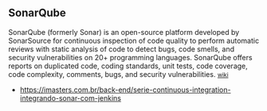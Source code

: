 ## SonarQube

SonarQube (formerly Sonar) is an open-source platform developed by SonarSource for continuous inspection of code quality to perform automatic reviews with static analysis of code to detect bugs, code smells, and security vulnerabilities on 20+ programming languages. SonarQube offers reports on duplicated code, coding standards, unit tests, code coverage, code complexity, comments, bugs, and security vulnerabilities. <small> [wiki](https://en.wikipedia.org/wiki/SonarQube) </small>

- https://imasters.com.br/back-end/serie-continuous-integration-integrando-sonar-com-jenkins

